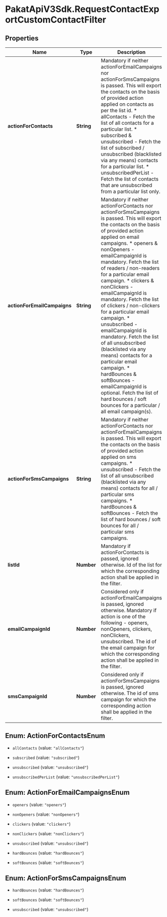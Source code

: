 # PakatApiV3Sdk.RequestContactExportCustomContactFilter

## Properties
Name | Type | Description | Notes
------------ | ------------- | ------------- | -------------
**actionForContacts** | **String** | Mandatory if neither actionForEmailCampaigns nor actionForSmsCampaigns is passed. This will export the contacts on the basis of provided action applied on contacts as per the list id. * allContacts - Fetch the list of all contacts for a particular list. * subscribed &amp; unsubscribed - Fetch the list of subscribed / unsubscribed (blacklisted via any means) contacts for a particular list. * unsubscribedPerList - Fetch the list of contacts that are unsubscribed from a particular list only.  | [optional] 
**actionForEmailCampaigns** | **String** | Mandatory if neither actionForContacts nor actionForSmsCampaigns is passed. This will export the contacts on the basis of provided action applied on email campaigns. * openers &amp; nonOpeners - emailCampaignId is mandatory. Fetch the list of readers / non-readers for a particular email campaign. * clickers &amp; nonClickers - emailCampaignId is mandatory. Fetch the list of clickers / non-clickers for a particular email campaign. * unsubscribed - emailCampaignId is mandatory. Fetch the list of all unsubscribed (blacklisted via any means) contacts for a particular email campaign. * hardBounces &amp; softBounces - emailCampaignId is optional. Fetch the list of hard bounces / soft bounces for a particular / all email campaign(s).  | [optional] 
**actionForSmsCampaigns** | **String** | Mandatory if neither actionForContacts nor actionForEmailCampaigns is passed. This will export the contacts on the basis of provided action applied on sms campaigns. * unsubscribed - Fetch the list of all unsubscribed (blacklisted via any means) contacts for all / particular sms campaigns. * hardBounces &amp; softBounces - Fetch the list of hard bounces / soft bounces for all / particular sms campaigns.  | [optional] 
**listId** | **Number** | Mandatory if actionForContacts is passed, ignored otherwise. Id of the list for which the corresponding action shall be applied in the filter. | [optional] 
**emailCampaignId** | **Number** | Considered only if actionForEmailCampaigns is passed, ignored otherwise. Mandatory if action is one of the following - openers, nonOpeners, clickers, nonClickers, unsubscribed. The id of the email campaign for which the corresponding action shall be applied in the filter. | [optional] 
**smsCampaignId** | **Number** | Considered only if actionForSmsCampaigns is passed, ignored otherwise. The id of sms campaign for which the corresponding action shall be applied in the filter. | [optional] 


<a name="ActionForContactsEnum"></a>
## Enum: ActionForContactsEnum


* `allContacts` (value: `"allContacts"`)

* `subscribed` (value: `"subscribed"`)

* `unsubscribed` (value: `"unsubscribed"`)

* `unsubscribedPerList` (value: `"unsubscribedPerList"`)




<a name="ActionForEmailCampaignsEnum"></a>
## Enum: ActionForEmailCampaignsEnum


* `openers` (value: `"openers"`)

* `nonOpeners` (value: `"nonOpeners"`)

* `clickers` (value: `"clickers"`)

* `nonClickers` (value: `"nonClickers"`)

* `unsubscribed` (value: `"unsubscribed"`)

* `hardBounces` (value: `"hardBounces"`)

* `softBounces` (value: `"softBounces"`)




<a name="ActionForSmsCampaignsEnum"></a>
## Enum: ActionForSmsCampaignsEnum


* `hardBounces` (value: `"hardBounces"`)

* `softBounces` (value: `"softBounces"`)

* `unsubscribed` (value: `"unsubscribed"`)




